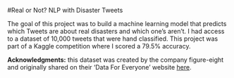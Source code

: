 #Real or Not? NLP with Disaster Tweets

The goal of this project was to build a machine learning model that predicts which Tweets are about real disasters and which one’s aren’t. I had access to a dataset of 10,000 tweets that were hand classified. This project was part of a Kaggle competition where I scored a 79.5% accuracy.

**Acknowledgments:** this dataset was created by the company figure-eight and originally shared on their ‘Data For Everyone’ website [here](https://appen.com/resources/datasets/).
